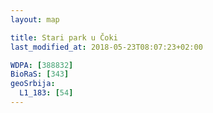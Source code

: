 ```yaml
---
layout: map

title: Stari park u Čoki
last_modified_at: 2018-05-23T08:07:23+02:00

WDPA: [388832]
BioRaS: [343]
geoSrbija:
  L1_183: [54]
---
```

